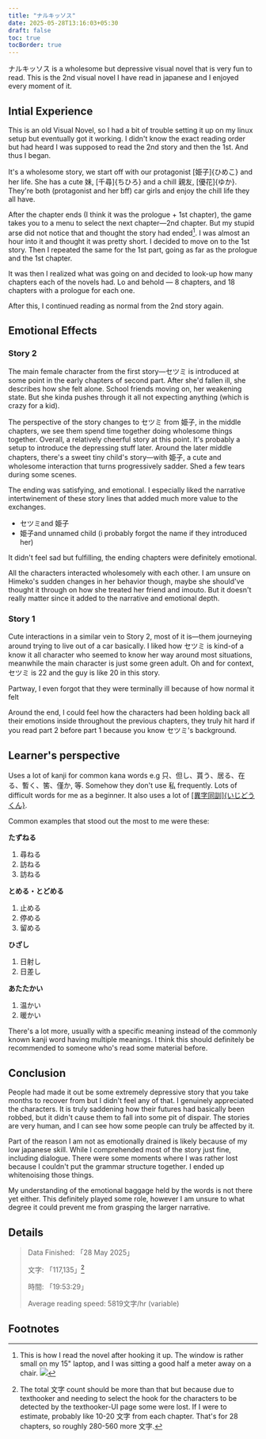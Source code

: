 ```yaml
---
title: "ナルキッソス"
date: 2025-05-28T13:16:03+05:30
draft: false
toc: true
tocBorder: true
---
```


ナルキッソス is a wholesome but depressive visual novel that is very fun to read.
This is the 2nd visual novel I have read in japanese and I enjoyed every moment of it.

## Intial Experience

This is an old Visual Novel, so I had a bit of trouble setting it up
on my linux setup but eventually got it working. I didn't know the
exact reading order but had heard I was supposed to read the 2nd story
and then the 1st. And thus I began.

It's a wholesome story, we start off with our protagonist [姫子]{ひめこ}
and her life. She has a cute 妹, [千尋]{ちひろ} and a chill 親友, [優花]{ゆか}.
They're both (protagonist and her bff) car girls
and enjoy the chill life they all have.

After the chapter ends (I think it was the prologue + 1st chapter),
the game takes you to a menu to select the next chapter—2nd chapter.
But my stupid arse did not notice that and thought the story had ended[^1].
I was almost an hour into it and thought it was pretty short.
I decided to move on to the 1st story.
Then I repeated the same for the 1st part, going as far as the prologue and the 1st chapter.

It was then I realized what was going on and decided to look-up how many
chapters each of the novels had. Lo and behold — 8 chapters, and 18 chapters
with a prologue for each one.

After this, I continued reading as normal from the 2nd story again.

## Emotional Effects

### Story 2 

The main female character from the first story—セツミ
is introduced at some point in the early chapters of second part.
After she'd fallen ill, she describes how she felt alone. School friends moving on, her weakening
state. But she kinda pushes through it all not expecting anything (which is crazy for a kid).

The perspective of the story changes to セツミ from 姫子, in the middle chapters, we see them spend time
together doing wholesome things together. Overall, a relatively cheerful story at this point.
It's probably a setup to introduce the depressing stuff later.
Around the later middle chapters, there's a sweet tiny child's
story—with 姫子, a cute and wholesome interaction that turns progressively sadder.
Shed a few tears during some scenes.


The ending was satisfying, and emotional. I especially liked the narrative intertwinement of these story lines that added much more value to the exchanges.
- セツミand 姫子
- 姫子and unnamed child (i probably forgot the name if they introduced her)

It didn't feel sad but fulfilling, the ending chapters were definitely emotional.

All the characters interacted wholesomely with each other.
I am unsure on Himeko's sudden changes in her behavior though, maybe she should've thought
it through on how she treated her friend and imouto. But it doesn't really matter
since it added to the narrative and emotional depth.


### Story 1

Cute interactions in a similar vein to Story 2, most of it is—them journeying around trying to
live out of a car basically. I liked how セツミ is kind-of a know
it all character who seemed to know her way around most situations,
meanwhile the main character is just some green adult. Oh and for context,
セツミ is 22 and the guy is like 20 in this story.

Partway, I even forgot that they were terminally ill because of how normal it felt

Around the end, I could feel how the characters had been holding back
all their emotions inside throughout the previous chapters, they truly
hit hard if you read part 2 before part 1 because you know セツミ's background.

## Learner's perspective

Uses a lot of kanji for common kana words e.g 只、但し、貰う、居る、在る、暫く、筈、僅か, 等.
Somehow they don't use 私 frequently. Lots of difficult words for me as a beginner.
It also uses a lot of [[異字同訓]{いじどうくん}](https://www.bretmayer.com/ijidokun.html).

Common examples that stood out the most to me were these:

**たずねる**

1. 尋ねる
2. 訪ねる
3. 訪ねる

**とめる・とどめる**

1. 止める
2. 停める
3. 留める

**ひざし**

1. 日射し
2. 日差し

**あたたかい**
1. 温かい
2. 暖かい

There's a lot more, usually with a specific meaning instead of the commonly known kanji word having
multiple meanings.
I think this should definitely be recommended to someone who's read some material before.

## Conclusion

People had made it out be some extremely depressive story that you take months to
recover from but I didn't feel any of that. I genuinely appreciated the characters.
It is truly saddening how their futures had basically been robbed, but it didn't
cause them to fall into some pit of dispair. The stories are very human, and I can see how some people 
can truly be affected by it.

Part of the reason I am not as emotionally drained is likely because of my low
japanese skill. While I comprehended most of the story just fine, including dialogue.
There were some moments where I was rather lost because I couldn't put the grammar 
structure together. I ended up whitenoising those things.

My understanding of the emotional baggage held by the words is not there yet either.
This definitely played some role, however I am unsure to what degree it could prevent
me from grasping the larger narrative.


## Details
> Data Finished: 「28 May 2025」
>
> 文字: 「117,135」[^2]
> 
> 時間: 「19:53:29」
>
> Average reading speed: 5819文字/hr (variable)


## Footnotes

[^1]: This is how I read the novel after hooking it up.
The window is rather small on my 15" laptop, and I was sitting a good half a meter
away on a chair.
![](/content-media/narcissu/setup.png)

[^2]: The total 文字 count should be more than that but because due to texthooker
and needing to select the hook for the characters to be detected by the texthooker-UI page
some were lost. If I were to estimate, probably like 10-20 文字 from each chapter.
That's for 28 chapters, so roughly 280-560 more 文字.